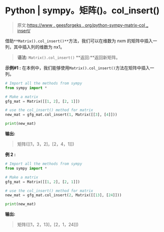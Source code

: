 # Python | sympy。矩阵()。col_insert()

> 原文:[https://www . geesforgeks . org/python-sympy-matrix-col _ insert/](https://www.geeksforgeeks.org/python-sympy-matrix-col_insert/)

借助`**Matrix().col_insert()**`方法，我们可以在维数为 nxm 的矩阵中插入一列，其中插入列的维数为 nx1。

> **语法:** `Matrix().col_insert()`
> **返回:**返回新矩阵。

**示例#1 :**
在本例中，我们能够使用`Matrix().col_insert()`方法在矩阵中插入一列。

```py
# Import all the methods from sympy
from sympy import *

# Make a matrix
gfg_mat = Matrix([[1, 2], [2, 1]])

# use the col_insert() method for matrix
new_mat = gfg_mat.col_insert(1, Matrix([[3], [4]]))

print(new_mat)
```

**输出:**

> 矩阵([[1，3，2]，[2，4，1]])

**例 2 :**

```py
# Import all the methods from sympy
from sympy import *

# Make a matrix
gfg_mat = Matrix([[1, 2], [2, 1]])

# use the col_insert() method for matrix
new_mat = gfg_mat.col_insert(2, Matrix([[13], [24]]))

print(new_mat)
```

**输出:**

> 矩阵([[1，2，13]，[2，1，24]])